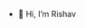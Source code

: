- 👋 Hi, I’m Rishav

<!---
El-Rio/El-Rio is a ✨ special ✨ repository because its `README.md` (this file) appears on your GitHub profile.
You can click the Preview link to take a look at your changes.
--->

